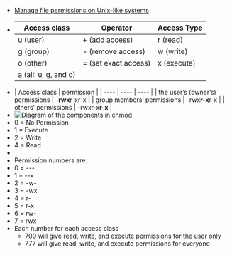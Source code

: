 - [Manage file permissions on Unix-like systems](https://kb.iu.edu/d/abdb)
- | Access class | Operator | Access Type |
  | ---- | ---- | ---- |
  | u (user) | + (add access) | r (read) |
  | g (group) | - (remove access) | w (write) |
  | o (other) | = (set exact access) | x (execute) |
  | a (all: u, g, and o)| | |
- | Access class | permission |
  | ---- | ---- | ---- |
  | the user’s (owner’s) permissions | -**rwx**r-xr-x |
  | group members’ permissions | -rwx**r-x**r-x |
  | others’ permissions | -rwxr-x**r-x** |
- ![Diagram of the components in chmod](https://www.pluralsight.com/content/dam/pluralsight2/b2c-blog-files/seo-refresh/linux-file-permissions/Linux-File-Permissions-2.webp)
- 0 = No Permission
- 1 = Execute
- 2 = Write
- 4 = Read
-
- Permission numbers are:
- 0 = ---
- 1 = --x
- 2 = -w-
- 3 = -wx
- 4 = r-
- 5 = r-x
- 6 = rw-
- 7 = rwx
- Each number for each access class
	- 700 will give read, write, and execute permissions for the user only
	- 777 will give read, write, and execute permissions for everyone